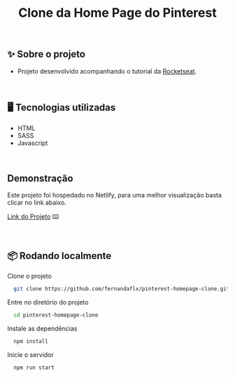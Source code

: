 <h1 align="center">Clone da Home Page do Pinterest</h1>
<br>

## ✨ Sobre o projeto

- Projeto desenvolvido acompanhando o tutorial da [Rocketseat](https://www.youtube.com/watch?v=XdqD8qi44Cg/).
<br>

## 🖥 Tecnologias utilizadas

- HTML
- SASS
- Javascript
<br>

## Demonstração

Este projeto foi hospedado no Netlify, para uma melhor visualização basta clicar no link abaixo.

[Link do Projeto](https://pinterest-homepage-uiclone.netlify.app/) ⌨️

<br>

## 📦 Rodando localmente

Clone o projeto

```bash
  git clone https://github.com/fernandaflx/pinterest-homepage-clone.git
```

Entre no diretório do projeto

```bash
  cd pinterest-homepage-clone
```

Instale as dependências

```bash
  npm install
```

Inicie o servidor

```bash
  npm run start
```


